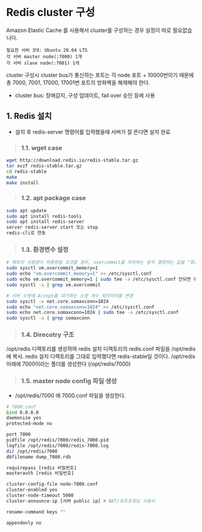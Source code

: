# Redis cluster 구성

Amazon Elastic Cache 를 사용해서 cluster를 구성하는 경우 설정이 따로 필요없습니다.

```
필요한 서버 3대: Ubuntu 20.04 LTS
각 서버 master node(:7000) 1개
각 서버 slave node(:7001) 1개
```

cluster 구성시 cluster bus가 통신하는 포트는 각 node 포트 + 10000번이기 때문에
총 7000, 7001, 17000, 17001번 포트의 방화벽을 해제해야 한다.
- cluster bus: 장애감지, 구성 업데이트, fail over 승인 등에 사용

## 1. Redis 설치

- 설치 후 redis-server 명령어를 입력했을때 서버가 잘 뜬다면 설치 완료

>### 1.1. wget case
```sh
wget http://download.redis.io/redis-stable.tar.gz
tar xvzf redis-stable.tar.gz
cd redis-stable
make
make install
```

>### 1.2. apt package case
```sh
sudo apt update
sudo apt install redis-tools
sudo apt install redis-server
server redis-server start 또는 stop
redis-cli로 연동
```

>### 1.3. 환경변수 설정
```sh
# 메모리 사용량이 허용량을 초과할 경우, overcommit을 처리하는 방식 결정하는 값을 "항상"으로 변경
sudo sysctl vm.overcommit_memory=1
sudo echo "vm.overcommit_memory=1" >> /etc/sysctl.conf
sudo echo vm.overcommit_memory=1 | sudo tee -a /etc/sysctl.conf 안되면 이거쓰셈
sudo sysctl -a | grep vm.overcommit

# 서버 소켓에 Accept를 대기하는 소켓 개수 파라미터를 변경
sudo sysctl -w net.core.somaxconn=1024
sudo echo "net.core.somaxconn=1024" >> /etc/sysctl.conf
sudo echo net.core.somaxconn=1024 | sudo tee -a /etc/sysctl.conf
sudo sysctl -a | grep somaxconn
```

>### 1.4. Direcotry 구조
/opt/redis 디렉토리를 생성하여 redis 설치 디렉토리의 redis.conf 파일을 /opt/redis에 복사.
redis 설치 디렉토리를 그대로 입력했다면 redis-stable일 것이다.
/opt/redis 아래에 7000이라는 폴더를 생성한다 (/opt/redis/7000)

>### 1.5. master node config 파일 생성

- /opt/redis/7000 에 7000.conf 파일을 생성한다.

```sh
# 7000.conf
bind 0.0.0.0
daemonize yes
protected-mode no

port 7000
pidfile /opt/redis/7000/redis_7000.pid
logfile /opt/redis/7000/redis-7000.log
dir /opt/redis/7000
dbfilename dump_7000.rdb

requirepass [redis 비밀번호]
masterauth [redis 비밀번호]

cluster-config-file node-7000.conf
cluster-enabled yes
cluster-node-timeout 5000
cluster-announce-ip [서버 public ip] # NAT/포트포워딩 사용시

rename-command keys ""

appendonly no
```